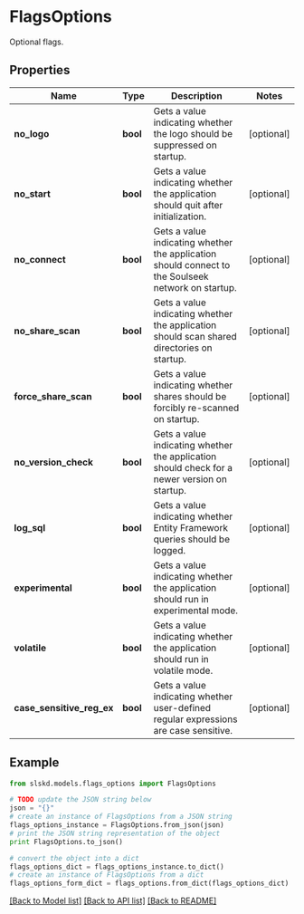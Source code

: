 # FlagsOptions

Optional flags.

## Properties
Name | Type | Description | Notes
------------ | ------------- | ------------- | -------------
**no_logo** | **bool** | Gets a value indicating whether the logo should be suppressed on startup. | [optional]
**no_start** | **bool** | Gets a value indicating whether the application should quit after initialization. | [optional]
**no_connect** | **bool** | Gets a value indicating whether the application should connect to the Soulseek network on startup. | [optional]
**no_share_scan** | **bool** | Gets a value indicating whether the application should scan shared directories on startup. | [optional]
**force_share_scan** | **bool** | Gets a value indicating whether shares should be forcibly re-scanned on startup. | [optional]
**no_version_check** | **bool** | Gets a value indicating whether the application should check for a newer version on startup. | [optional]
**log_sql** | **bool** | Gets a value indicating whether Entity Framework queries should be logged. | [optional]
**experimental** | **bool** | Gets a value indicating whether the application should run in experimental mode. | [optional]
**volatile** | **bool** | Gets a value indicating whether the application should run in volatile mode. | [optional]
**case_sensitive_reg_ex** | **bool** | Gets a value indicating whether user-defined regular expressions are case sensitive. | [optional]

## Example

```python
from slskd.models.flags_options import FlagsOptions

# TODO update the JSON string below
json = "{}"
# create an instance of FlagsOptions from a JSON string
flags_options_instance = FlagsOptions.from_json(json)
# print the JSON string representation of the object
print FlagsOptions.to_json()

# convert the object into a dict
flags_options_dict = flags_options_instance.to_dict()
# create an instance of FlagsOptions from a dict
flags_options_form_dict = flags_options.from_dict(flags_options_dict)
```
[[Back to Model list]](../README.md#documentation-for-models) [[Back to API list]](../README.md#documentation-for-api-endpoints) [[Back to README]](../README.md)
